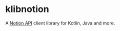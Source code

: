 # klibnotion

A [Notion API](https://www.notion.so/Notion-API-spec-c29dd39d851543b49a24e1571f63c488) client library for Kotlin, Java and more.
